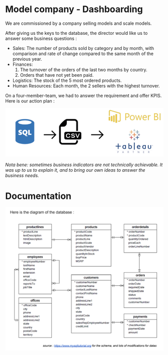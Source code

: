 # Model company - Dashboarding

We are commissioned by a company selling models and scale models.

After giving us the keys to the database, the director would like us to answer some business questions : 

- Sales: The number of products sold by category and by month, with
comparison and rate of change compared to the same month of the previous
year.
- Finances: 
  1. The turnover of the orders of the last two months by country.
  2. Orders that have not yet been paid.
- Logistics: The stock of the 5 most ordered products.
- Human Resources: Each month, the 2 sellers with the highest turnover.

On a four-member-team, we had to answer the requirement and offer KPIS. Here is our action plan :

![Tools used for the project](images/outils.png)

*Nota bene: sometimes business indicators are not technically achievable. It was up to us to explain it, and to bring our own ideas to answer the business needs.*

# Documentation
![Database scheme](images/BDD.png)
